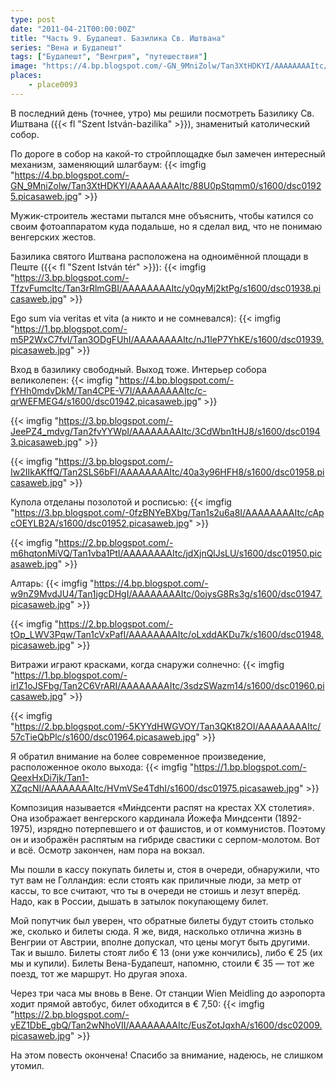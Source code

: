```yaml
---
type: post
date: "2011-04-21T00:00:00Z"
title: "Часть 9. Будапешт. Базилика Св. Иштвана"
series: "Вена и Будапешт"
tags: ["Будапешт", "Венгрия", "путешествия"]
image: "https://4.bp.blogspot.com/-GN_9MniZolw/Tan3XtHDKYI/AAAAAAAAItc/88U0pStqmm0/s1600/dsc01925.picasaweb.jpg"
places:
    - place0093
---
```


В последний день (точнее, утро) мы решили посмотреть Базилику Св. Иштвана ({{< fl "Szent István-bazilika" >}}), знаменитый католический собор.

По дороге в собор на какой-то стройплощадке был замечен интересный механизм, заменяющий шлагбаум:
{{< imgfig "https://4.bp.blogspot.com/-GN_9MniZolw/Tan3XtHDKYI/AAAAAAAAItc/88U0pStqmm0/s1600/dsc01925.picasaweb.jpg" >}}

Мужик-строитель жестами пытался мне объяснить, чтобы катился со своим фотоаппаратом куда подальше, но я сделал вид, что не понимаю венгерских жестов.

<!--more-->

Базилика святого Иштвана расположена на одноимённой площади в Пеште ({{< fl "Szent István tér" >}}):
{{< imgfig "https://3.bp.blogspot.com/-TfzvFumcItc/Tan3rRlmGBI/AAAAAAAAItc/y0qyMj2ktPg/s1600/dsc01938.picasaweb.jpg" >}}

Ego sum via veritas et vita (а никто и не сомневался):
{{< imgfig "https://1.bp.blogspot.com/-m5P2WxC7fvI/Tan3ODgFUhI/AAAAAAAAItc/nJ1leP7YhKE/s1600/dsc01939.picasaweb.jpg" >}}

Вход в базилику свободный. Выход тоже. Интерьер собора великолепен:
{{< imgfig "https://4.bp.blogspot.com/-fYHh0mdvDkM/Tan4CPE-V7I/AAAAAAAAItc/c-qrWEFMEG4/s1600/dsc01942.picasaweb.jpg" >}}

{{< imgfig "https://3.bp.blogspot.com/-JeePZ4_mdvg/Tan2fvYYWpI/AAAAAAAAItc/3CdWbn1tHJ8/s1600/dsc01943.picasaweb.jpg" >}}

{{< imgfig "https://3.bp.blogspot.com/-Iw2IIkAKffQ/Tan2SLS6bFI/AAAAAAAAItc/40a3y96HFH8/s1600/dsc01958.picasaweb.jpg" >}}

Купола отделаны позолотой и росписью:
{{< imgfig "https://3.bp.blogspot.com/-0fzBNYeBXbg/Tan1s2u6a8I/AAAAAAAAItc/cApcOEYLB2A/s1600/dsc01952.picasaweb.jpg" >}}

{{< imgfig "https://2.bp.blogspot.com/-m6hqtonMiVQ/Tan1vba1PtI/AAAAAAAAItc/jdXjnQlJsLU/s1600/dsc01950.picasaweb.jpg" >}}

Алтарь:
{{< imgfig "https://4.bp.blogspot.com/-w9nZ9MvdJU4/Tan1jgcDHgI/AAAAAAAAItc/0ojysG8Rs3g/s1600/dsc01947.picasaweb.jpg" >}}

{{< imgfig "https://2.bp.blogspot.com/-tOp_LWV3Pqw/Tan1cVxPafI/AAAAAAAAItc/oLxddAKDu7k/s1600/dsc01948.picasaweb.jpg" >}}

Витражи играют красками, когда снаружи солнечно:
{{< imgfig "https://1.bp.blogspot.com/-irIZ1oJSFbg/Tan2C6VrARI/AAAAAAAAItc/3sdzSWazm14/s1600/dsc01960.picasaweb.jpg" >}}

{{< imgfig "https://2.bp.blogspot.com/-5KYYdHWGVOY/Tan3QKt82OI/AAAAAAAAItc/57cTieQbPlc/s1600/dsc01964.picasaweb.jpg" >}}

Я обратил внимание на более современное произведение, расположенное около выхода:
{{< imgfig "https://1.bp.blogspot.com/-QeexHxDi7jk/Tan1-XZqcNI/AAAAAAAAItc/HVmVSe4TdhI/s1600/dsc01975.picasaweb.jpg" >}}

Композиция называется «Ми́ндсенти распят на крестах XX столетия». Она изображает венгерского кардинала Йожефа Миндсенти (1892-1975), изрядно потерпевшего и от фашистов, и от коммунистов. Поэтому он и изображён распятым на гибриде свастики с серпом-молотом.
Вот и всё. Осмотр закончен, нам пора на вокзал.

Мы пошли в кассу покупать билеты и, стоя в очереди, обнаружили, что тут вам не Голландия: если стоять как приличные люди, за метр от кассы, то все считают, что ты в очереди не стоишь и лезут вперёд. Надо, как в России, дышать в затылок покупающему билет.

Мой попутчик был уверен, что обратные билеты будут стоить столько же, сколько и билеты сюда. Я же, видя, насколько отлична жизнь в Венгрии от Австрии, вполне допускал, что цены могут быть другими. Так и вышло. Билеты стоят либо € 13 (они уже кончились), либо € 25 (их мы и купили). Билеты Вена-Будапешт, напомню, стоили € 35 — тот же поезд, тот же маршрут. Но другая эпоха.

Через три часа мы вновь в Вене. От станции Wien Meidling до аэропорта ходит прямой автобус, билет обходится в € 7,50:
{{< imgfig "https://2.bp.blogspot.com/-yEZ1DbE_gbQ/Tan2wNhoVII/AAAAAAAAItc/EusZotJqxhA/s1600/dsc02009.picasaweb.jpg" >}}

На этом повесть окончена! Спасибо за внимание, надеюсь, не слишком утомил.
